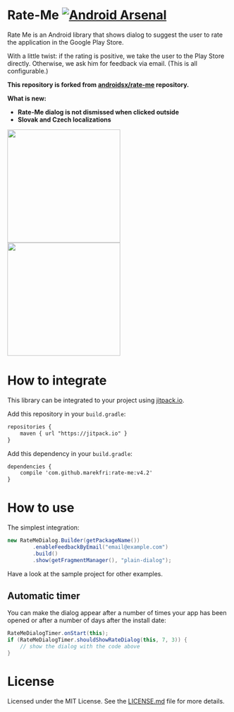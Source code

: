 Rate-Me [![Android Arsenal](https://img.shields.io/badge/Android%20Arsenal-Rate--Me-brightgreen.svg?style=flat)](https://android-arsenal.com/details/1/1032)
=======

Rate Me is an Android library that shows dialog to suggest the user to rate the application in the Google Play Store.

With a little twist: if the rating is positive, we take the user to the Play Store directly. Otherwise, we ask him for feedback via email. (This is all configurable.)

<strong>This repository is forked from <a href="https://github.com/androidsx/rate-me">androidsx/rate-me</a> repository.

What is new:
<ul>
<li>Rate-Me dialog is not dismissed when clicked outside</li>
<li>Slovak and Czech localizations</li>
</ul>
</strong>

<p>
<img src="https://raw.githubusercontent.com/androidsx/rate-me/master/readme-images/rate-me-dialog-in-helium.png" width="256" />
<img src="https://raw.githubusercontent.com/androidsx/rate-me/master/readme-images/rate-me-dialog-in-pixable.png" width="256" />
</p>

How to integrate
================
This library can be integrated to your project using <a href="https://jitpack.io/">jitpack.io</a>.

Add this repository in your `build.gradle`:

```xml
repositories {
    maven { url "https://jitpack.io" }
}
```

Add this dependency in your `build.gradle`:

```xml
dependencies {
    compile 'com.github.marekfri:rate-me:v4.2'
}
```

How to use
==========

The simplest integration:

```java
new RateMeDialog.Builder(getPackageName())
        .enableFeedbackByEmail("email@example.com")
        .build()
        .show(getFragmentManager(), "plain-dialog");
```

Have a look at the sample project for other examples.

Automatic timer
---------------

You can make the dialog appear after a number of times your app has been opened or after a number of days after the install date:

```java
RateMeDialogTimer.onStart(this);
if (RateMeDialogTimer.shouldShowRateDialog(this, 7, 3)) {
	// show the dialog with the code above
}
```

License
=======

Licensed under the MIT License. See the [LICENSE.md](LICENSE.md) file for more details.
